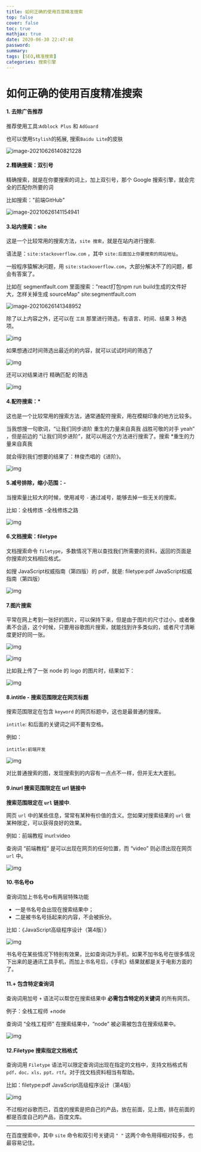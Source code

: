 ```yaml
---
title: 如何正确的使用百度精准搜索
top: false
cover: false
toc: true
mathjax: true
date: 2020-06-30 22:47:48
password:
summary:
tags: [SEO,精准搜索]
categories: 搜索引擎
---
```


# 如何正确的使用百度精准搜索	

#### 1. 去除广告推荐

推荐使用工具:`Adblock Plus`  和  `AdGuard`

也可以使用`Stylish`的拓展, 搜索`Baidu Lite`的皮肤

<img src="https://raw.githubusercontent.com/leblog/img/main/huiyi/image-20210626140821228.png" alt="image-20210626140821228" />

#### 2.精确搜索：双引号

精确搜索，就是在你要搜索的词上，加上双引号，那个 Google 搜索引擎，就会完全的匹配你所要的词

比如搜索："前端GitHub"

![image-20210626141154941](https://raw.githubusercontent.com/leblog/img/main/huiyi/image-20210626141154941.png)

#### 3.站内搜索：site

这是一个比较常用的搜索方法，`site 搜索`，就是在站内进行搜索.

语法是：`site:stackoverflow.com` ，其中 `site:后面加上你要搜索的网站地址`。

一般程序猿解决问题，用 `site:stackoverflow.com`，大部分解决不了的问题，都会有答案了。

比如在 segmentfault.com 里面搜索："react打包npm run build生成的文件好大，怎样关掉生成 sourceMap" site:segmentfault.com

![image-20210626141348952](https://raw.githubusercontent.com/leblog/img/main/huiyi/image-20210626141348952.png)

除了以上内容之外，还可以在 `工具` 那里进行筛选，有语言、时间、结果 3 种选项。

![img](https://segmentfault.com/img/remote/1460000038432194)

如果想通过时间筛选出最近的的内容，就可以试试时间的筛选了

![img](https://segmentfault.com/img/remote/1460000038432204)

还可以对结果进行 精确匹配 的筛选

![img](https://segmentfault.com/img/remote/1460000038432197)

#### 4.配符搜索：*

这也是一个比较常用的搜索方法，通常通配符搜索，用在模糊印象的地方比较多。

当我想搜一句歌词，“让我们同步进阶 重生的力量来自真我 战胜可敬的对手 yeah” ，但是前边的 “让我们同步进阶”，就可以用这个方法进行搜索了。搜索 *重生的力量来自真我

就会得到我们想要的结果了：林俊杰唱的《进阶》。

![img](https://segmentfault.com/img/remote/1460000038432199)

#### 5.减号排除，缩小范围：-

当搜索量比较大的时候，使用减号 `-` 通过减号，能够去掉一些无关的搜索。

比如：全栈修炼 -全栈修炼之路

![img](https://segmentfault.com/img/remote/1460000038432196)

#### 6.文档搜索：filetype

文档搜索命令 `filetype`，多数情况下用以查找我们所需要的资料，返回的页面是你搜索的文档相应格式。

如搜 JavaScript权威指南（第四版）的 pdf，就是: filetype:pdf JavaScript权威指南（第四版）

![img](https://segmentfault.com/img/remote/1460000038432195)

#### 7.图片搜索

平常在网上考到一张好的图片，可以保持下来，但是由于图片的尺寸过小，或者像素不合适，这个时候，只要用谷歌图片搜索，就能找到许多类似的，或者尺寸清晰度更好的同一张。

![img](https://segmentfault.com/img/remote/1460000038432205)

![img](https://segmentfault.com/img/remote/1460000038432201)

比如我上传了一张 node 的 logo 的图片时，结果如下：

![img](https://segmentfault.com/img/remote/1460000038432203)

#### 8.intitle - 搜索范围限定在网页标题

搜索范围限定在包含 `keyword` 的网页标题中，这也是最普通的搜索。

`intitle`: 和后面的关键词之间不要有空格。

例如：

```
intitle:前端开发
```

![img](https://segmentfault.com/img/remote/1460000038432207)

对比普通搜索的图，发现搜索到的内容有一点点不一样，但并无太大差别。



#### 9.inurl 搜索范围限定在 url 链接中

**搜索范围限定在 `url` 链接中**.

网页 `url` 中的某些信息，常常有某种有价值的含义。您如果对搜索结果的 `url` 做某种限定，可以获得良好的效果。

例如：前端教程 inurl:video

查询词 “前端教程” 是可以出现在网页的任何位置，而 “video” 则必须出现在网页 `url` 中。

![img](https://segmentfault.com/img/remote/1460000038432210)



#### 10.书名号`《》`

查询词加上书名号`《》`有两层特殊功能

- 一是书名号会出现在搜索结果中；
- 二是被书名号括起来的内容，不会被拆分。

比如：《JavaScript高级程序设计（第4版）》

![img](https://segmentfault.com/img/remote/1460000038432211)

书名号在某些情况下特别有效果，比如查询词为手机，如果不加书名号在很多情况下出来的是通讯工具手机，而加上书名号后，《手机》结果就都是关于电影方面的了。



#### 11.+ 包含特定查询词

查询词用加号 `+` 语法可以帮您在搜索结果中 **必需包含特定的关键词** 的所有网页。

例子：全栈工程师 +node

查询词 “全栈工程师” 在搜索结果中，“node” 被必需被包含在搜索结果中。

![img](https://segmentfault.com/img/remote/1460000038432206)

#### 12.Filetype 搜索指定文档格式

查询词用 `Filetype` 语法可以限定查询词出现在指定的文档中，支持文档格式有 `pdf，doc，xls，ppt，rtf`。对于找文档资料相当有帮助。

比如：filetype:pdf JavaScript高级程序设计（第4版）

![img](https://segmentfault.com/img/remote/1460000038432219)

不过相对谷歌而已，百度的搜索是把自己的产品，放在前面，见上图，排在前面的都是百度自己的产品，百度文库。

------

在百度搜索中，其中 `site` 命令和双引号关键词 `" "` 这两个命令用得相对较多，也最容易记住。

